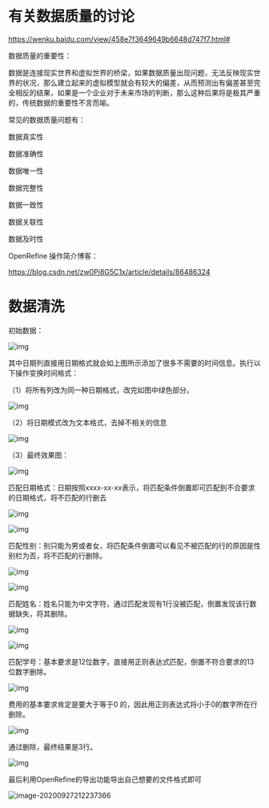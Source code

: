 # 有关数据质量的讨论

https://wenku.baidu.com/view/458e7f3649649b6648d747f7.html#

数据质量的重要性：

数据是连接现实世界和虚拟世界的桥梁，如果数据质量出现问题，无法反映现实世界的状况，那么建立起来的虚拟模型就会有较大的偏差，从而预测出有偏差甚至完全相反的结果，如果是一个企业对于未来市场的判断，那么这种后果将是极其严重的，传统数据的重要性不言而喻。

常见的数据质量问题有：

数据真实性

数据准确性

数据唯一性

数据完整性

数据一致性

数据关联性

数据及时性

OpenRefine 操作简介博客：

https://blog.csdn.net/zw0Pi8G5C1x/article/details/86486324

# 数据清洗

初始数据：

![img](https://s1.ax1x.com/2020/09/27/0AlTH0.png) 

其中日期列直接用日期格式就会如上图所示添加了很多不需要的时间信息。执行以下操作变换时间格式：

（1）将所有列改为同一种日期格式，改完如图中绿色部分。

![img](https://s1.ax1x.com/2020/09/27/0AlsBt.png) 

（2）将日期模式改为文本格式，去掉不相关的信息

![img](https://s1.ax1x.com/2020/09/27/0A1i4O.png) 

（3）最终效果图：

![img](file:///C:\TEMP\ksohtml5768\wps4.jpg) 

匹配日期格式：日期按照xxxx-xx-xx表示，将匹配条件倒置即可匹配到不合要求的日期格式，将不匹配的行删去

![img](file:///C:\TEMP\ksohtml5768\wps5.jpg) 

![img](file:///C:\TEMP\ksohtml5768\wps6.jpg) 

 

匹配性别：别只能为男或者女，将匹配条件倒置可以看见不被匹配的行的原因是性别栏为否，将不匹配的行删除。

![img](file:///C:\TEMP\ksohtml5768\wps7.jpg) 

![img](file:///C:\TEMP\ksohtml5768\wps8.jpg) 

匹配姓名：姓名只能为中文字符，通过匹配发现有1行没被匹配，倒置发现该行数据缺失，将其删除。

![img](file:///C:\TEMP\ksohtml5768\wps9.jpg) 

 

![img](file:///C:\TEMP\ksohtml5768\wps10.jpg) 

匹配学号：基本要求是12位数字，直接用正则表达式匹配，倒置不符合要求的13位数字删除。

![img](file:///C:\TEMP\ksohtml5768\wps11.jpg) 

费用的基本要求肯定是要大于等于0 的，因此用正则表达式将小于0的数字所在行删除。

![img](file:///C:\TEMP\ksohtml5768\wps12.jpg) 

通过删除，最终结果是3行。

![img](file:///C:\TEMP\ksohtml5768\wps13.jpg)



最后利用OpenRefine的导出功能导出自己想要的文件格式即可

![image-20200927212237366](C:\Users\棒棒糖\AppData\Roaming\Typora\typora-user-images\image-20200927212237366.png)
